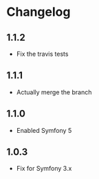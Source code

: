 # Changelog

## 1.1.2

- Fix the travis tests

## 1.1.1

- Actually merge the branch

## 1.1.0

- Enabled Symfony 5

## 1.0.3

- Fix for Symfony 3.x

